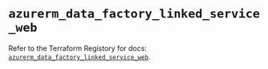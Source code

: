 # `azurerm_data_factory_linked_service_web`

Refer to the Terraform Registory for docs: [`azurerm_data_factory_linked_service_web`](https://www.terraform.io/docs/providers/azurerm/r/data_factory_linked_service_web).
